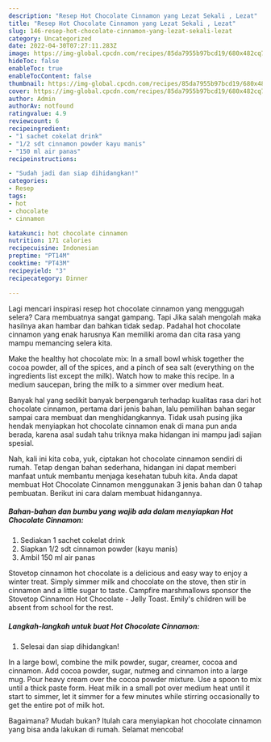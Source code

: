 ```yaml
---
description: "Resep Hot Chocolate Cinnamon yang Lezat Sekali , Lezat"
title: "Resep Hot Chocolate Cinnamon yang Lezat Sekali , Lezat"
slug: 146-resep-hot-chocolate-cinnamon-yang-lezat-sekali-lezat
category: Uncategorized
date: 2022-04-30T07:27:11.283Z
image: https://img-global.cpcdn.com/recipes/85da7955b97bcd19/680x482cq70/hot-chocolate-cinnamon-foto-resep-utama.jpg
hideToc: false
enableToc: true
enableTocContent: false
thumbnail: https://img-global.cpcdn.com/recipes/85da7955b97bcd19/680x482cq70/hot-chocolate-cinnamon-foto-resep-utama.jpg
cover: https://img-global.cpcdn.com/recipes/85da7955b97bcd19/680x482cq70/hot-chocolate-cinnamon-foto-resep-utama.jpg
author: Admin
authorAv: notfound
ratingvalue: 4.9
reviewcount: 6
recipeingredient:
- "1 sachet cokelat drink"
- "1/2 sdt cinnamon powder kayu manis"
- "150 ml air panas"
recipeinstructions:

- "Sudah jadi dan siap dihidangkan!"
categories:
- Resep
tags:
- hot
- chocolate
- cinnamon

katakunci: hot chocolate cinnamon 
nutrition: 171 calories
recipecuisine: Indonesian
preptime: "PT14M"
cooktime: "PT43M"
recipeyield: "3"
recipecategory: Dinner

---
```



Lagi mencari inspirasi resep hot chocolate cinnamon yang menggugah selera? Cara membuatnya sangat gampang. Tapi Jika salah mengolah maka hasilnya akan hambar dan bahkan tidak sedap. Padahal hot chocolate cinnamon yang enak harusnya Kan memiliki aroma dan cita rasa yang mampu memancing selera kita.


Make the healthy hot chocolate mix: In a small bowl whisk together the cocoa powder, all of the spices, and a pinch of sea salt (everything on the ingredients list except the milk). Watch how to make this recipe. In a medium saucepan, bring the milk to a simmer over medium heat.

Banyak hal yang sedikit banyak berpengaruh terhadap kualitas rasa dari hot chocolate cinnamon, pertama dari jenis bahan, lalu pemilihan bahan segar sampai cara membuat dan menghidangkannya. Tidak usah pusing jika hendak menyiapkan hot chocolate cinnamon enak di mana pun anda berada, karena asal sudah tahu triknya maka hidangan ini mampu jadi sajian spesial.


Nah, kali ini kita coba, yuk, ciptakan hot chocolate cinnamon sendiri di rumah. Tetap dengan bahan sederhana, hidangan ini dapat memberi manfaat untuk membantu menjaga kesehatan tubuh kita. Anda dapat membuat Hot Chocolate Cinnamon menggunakan 3 jenis bahan dan 0 tahap pembuatan. Berikut ini cara dalam membuat hidangannya.

<!--inarticleads1-->

##### Bahan-bahan dan bumbu yang wajib ada dalam menyiapkan Hot Chocolate Cinnamon:

1. Sediakan 1 sachet cokelat drink
1. Siapkan 1/2 sdt cinnamon powder (kayu manis)
1. Ambil 150 ml air panas


Stovetop cinnamon hot chocolate is a delicious and easy way to enjoy a winter treat. Simply simmer milk and chocolate on the stove, then stir in cinnamon and a little sugar to taste. Campfire marshmallows sponsor the Stovetop Cinnamon Hot Chocolate - Jelly Toast. Emily&#39;s children will be absent from school for the rest. 

<!--inarticleads2-->

##### Langkah-langkah untuk buat Hot Chocolate Cinnamon:


1. Selesai dan siap dihidangkan!

In a large bowl, combine the milk powder, sugar, creamer, cocoa and cinnamon. Add cocoa powder, sugar, nutmeg and cinnamon into a large mug. Pour heavy cream over the cocoa powder mixture. Use a spoon to mix until a thick paste form. Heat milk in a small pot over medium heat until it start to simmer, let it simmer for a few minutes while stirring occasionally to get the entire pot of milk hot. 

Bagaimana? Mudah bukan? Itulah cara menyiapkan hot chocolate cinnamon yang bisa anda lakukan di rumah. Selamat mencoba!

